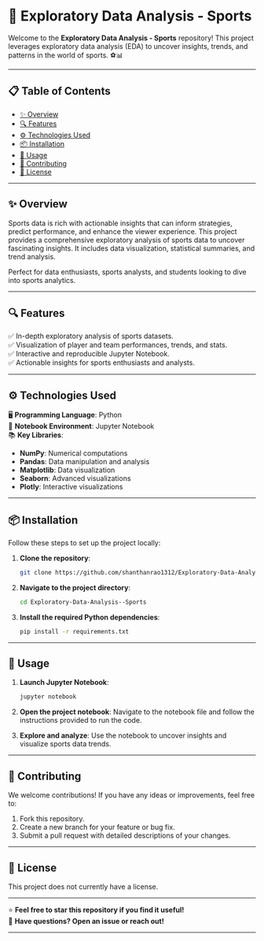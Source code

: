 # 🏅 Exploratory Data Analysis - Sports

Welcome to the **Exploratory Data Analysis - Sports** repository! This project leverages exploratory data analysis (EDA) to uncover insights, trends, and patterns in the world of sports. ⚽📊

---

## 📋 Table of Contents

- [✨ Overview](#-overview)
- [🔍 Features](#-features)
- [⚙️ Technologies Used](#️-technologies-used)
- [📦 Installation](#-installation)
- [🚀 Usage](#-usage)
- [🤝 Contributing](#-contributing)
- [📜 License](#-license)

---

## ✨ Overview

Sports data is rich with actionable insights that can inform strategies, predict performance, and enhance the viewer experience. This project provides a comprehensive exploratory analysis of sports data to uncover fascinating insights. It includes data visualization, statistical summaries, and trend analysis.

Perfect for data enthusiasts, sports analysts, and students looking to dive into sports analytics.

---

## 🔍 Features

✅ In-depth exploratory analysis of sports datasets.  
✅ Visualization of player and team performances, trends, and stats.  
✅ Interactive and reproducible Jupyter Notebook.  
✅ Actionable insights for sports enthusiasts and analysts.

---

## ⚙️ Technologies Used

🖥 **Programming Language**: Python  
📘 **Notebook Environment**: Jupyter Notebook  
📚 **Key Libraries**:
- **NumPy**: Numerical computations
- **Pandas**: Data manipulation and analysis
- **Matplotlib**: Data visualization
- **Seaborn**: Advanced visualizations
- **Plotly**: Interactive visualizations

---

## 📦 Installation

Follow these steps to set up the project locally:

1. **Clone the repository**:
    ```bash
    git clone https://github.com/shanthanrao1312/Exploratory-Data-Analysis--Sports.git
    ```

2. **Navigate to the project directory**:
    ```bash
    cd Exploratory-Data-Analysis--Sports
    ```

3. **Install the required Python dependencies**:
    ```bash
    pip install -r requirements.txt
    ```

---

## 🚀 Usage

1. **Launch Jupyter Notebook**:
    ```bash
    jupyter notebook
    ```

2. **Open the project notebook**:
   Navigate to the notebook file and follow the instructions provided to run the code.

3. **Explore and analyze**:
   Use the notebook to uncover insights and visualize sports data trends.

---

## 🤝 Contributing

We welcome contributions! If you have any ideas or improvements, feel free to:

1. Fork this repository.
2. Create a new branch for your feature or bug fix.
3. Submit a pull request with detailed descriptions of your changes.

---

## 📜 License

This project does not currently have a license. 

---

⭐ **Feel free to star this repository if you find it useful!**  
💬 **Have questions? Open an issue or reach out!**

---
